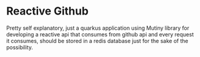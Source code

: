 # Reactive Github

Pretty self explanatory, just a quarkus application using Mutiny library for developing a reactive api that consumes from github api and every request it consumes, should be stored in a redis database just for the sake of the possibility.
